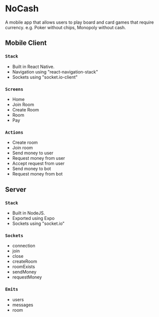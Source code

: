 # NoCash

A mobile app that allows users to play board and card games that require currency. e.g. Poker without chips, Monopoly without cash.

## Mobile Client

### `Stack`

* Built in React Native.
* Navigation using "react-navigation-stack"
* Sockets using "socket.io-client"

### `Screens`

* Home
* Join Room
* Create Room
* Room
* Pay

### `Actions`

* Create room
* Join room
* Send money to user
* Request money from user
* Accept request from user
* Send money to bot
* Request money from bot


## Server

### `Stack`
* Built in NodeJS.
* Exported using Expo
* Sockets using "socket.io"

### `Sockets`

* connection
* join
* close
* createRoom
* roomExists
* sendMoney
* requestMoney

### `Emits`

* users
* messages
* room

